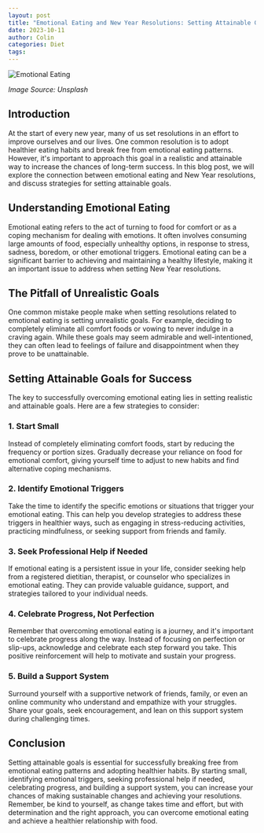 ```yaml
---
layout: post
title: "Emotional Eating and New Year Resolutions: Setting Attainable Goals"
date: 2023-10-11
author: Colin
categories: Diet
tags: 
---
```


![Emotional Eating](https://source.unsplash.com/1600x900/?food)

*Image Source: Unsplash*

## Introduction
At the start of every new year, many of us set resolutions in an effort to improve ourselves and our lives. One common resolution is to adopt healthier eating habits and break free from emotional eating patterns. However, it's important to approach this goal in a realistic and attainable way to increase the chances of long-term success. In this blog post, we will explore the connection between emotional eating and New Year resolutions, and discuss strategies for setting attainable goals.

## Understanding Emotional Eating
Emotional eating refers to the act of turning to food for comfort or as a coping mechanism for dealing with emotions. It often involves consuming large amounts of food, especially unhealthy options, in response to stress, sadness, boredom, or other emotional triggers. Emotional eating can be a significant barrier to achieving and maintaining a healthy lifestyle, making it an important issue to address when setting New Year resolutions.

## The Pitfall of Unrealistic Goals
One common mistake people make when setting resolutions related to emotional eating is setting unrealistic goals. For example, deciding to completely eliminate all comfort foods or vowing to never indulge in a craving again. While these goals may seem admirable and well-intentioned, they can often lead to feelings of failure and disappointment when they prove to be unattainable.

## Setting Attainable Goals for Success
The key to successfully overcoming emotional eating lies in setting realistic and attainable goals. Here are a few strategies to consider:

### 1. Start Small
Instead of completely eliminating comfort foods, start by reducing the frequency or portion sizes. Gradually decrease your reliance on food for emotional comfort, giving yourself time to adjust to new habits and find alternative coping mechanisms.

### 2. Identify Emotional Triggers
Take the time to identify the specific emotions or situations that trigger your emotional eating. This can help you develop strategies to address these triggers in healthier ways, such as engaging in stress-reducing activities, practicing mindfulness, or seeking support from friends and family.

### 3. Seek Professional Help if Needed
If emotional eating is a persistent issue in your life, consider seeking help from a registered dietitian, therapist, or counselor who specializes in emotional eating. They can provide valuable guidance, support, and strategies tailored to your individual needs.

### 4. Celebrate Progress, Not Perfection
Remember that overcoming emotional eating is a journey, and it's important to celebrate progress along the way. Instead of focusing on perfection or slip-ups, acknowledge and celebrate each step forward you take. This positive reinforcement will help to motivate and sustain your progress.

### 5. Build a Support System
Surround yourself with a supportive network of friends, family, or even an online community who understand and empathize with your struggles. Share your goals, seek encouragement, and lean on this support system during challenging times.

## Conclusion
Setting attainable goals is essential for successfully breaking free from emotional eating patterns and adopting healthier habits. By starting small, identifying emotional triggers, seeking professional help if needed, celebrating progress, and building a support system, you can increase your chances of making sustainable changes and achieving your resolutions. Remember, be kind to yourself, as change takes time and effort, but with determination and the right approach, you can overcome emotional eating and achieve a healthier relationship with food.